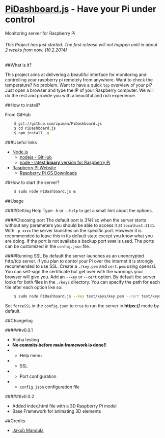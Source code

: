 [PiDashboard.js](https://github.com/zpiman/PiDashboard.js "PiDashboard.js") - Have your Pi under control
==============

Monitoring server for Raspberry Pi
###### This Project has just started. The first release will not happen until in about 2 weeks from now. _(10.2.2014)_


##What is it?

This project aims at delivering a beautiful interface for monitoring and controlling your raspberry pi remotely from anywhere. Want to check the temperature? No problem. Want to have a quick `top` overview of your pi? Just open a browser and type the IP of your Raspberry computer. We will do the rest and provide you with a beautiful and rich experience.

##How to install?

From GitHub

```bash
    $ git://github.com/zpiman/PiDashboard.js
    $ cd PiDashboard.js
    $ npm install -g
```
###Useful links
* [Node.js](http://nodejs.org/)
    * [nodejs - GitHub](https://github.com/joyent/node)
    * [node - latest **binary** version for Raspberry Pi](https://gist.github.com/adammw/3245130)
* [Raspberry Pi Website](http://www.raspberrypi.org/)
    * [Raspberry Pi OS Downloads](http://www.raspberrypi.org/downloads)

##How to start the server?
```bash
    $ sudo node PiDashboard.js &
```
##Usage

####Getting Help
Type `-h` or `--help` to get a small hint about the options.

####Choosing port
The default port is _3141_ so when the server starts without any parameters you should be able to access it at `localhost:3141`.
With `-p xxxx` the server launches on the specific port. However it is recommended to leave this in its default state except you know what you are doing.
If the port is not availabe a backup port `9090` is used. The ports can be customized in the `config.json` file.

####Running SSL
By default the server launches  as an unencrypted http/tcp server. If you plan to contol your Pi over the internet it is strongly recommended to use SSL.
Create a `./key.pem` and `cert.pem` using openssl. You can self-sign the certificate but get over with the warnings your browser will give you.
Add an `--key` or `--cert` option. By default the server looks for both files in the `./keys` directory. You can specify the path for each file after each option like so:
```bash
	$ sudo node PiDashboard.js --key test/keys/key.pem --cert test/keys/cert.pem
```	
Set `forceSSL` in the `config.json` to `true` to run the server in **https://** mode by default.

##Changelog
  
######v0.0.1
* Alpha testing
* ~~**No commits before main framework is done!!**~~
* + Help menu
* + SSL
* + Port configuration
* + `config.json` configuration file

######v0.0.2
* Added index.html file with a 3D Raspberry Pi model
* Base Framework for animating 3D elements

##Credits
* [Jakub Mandula](https://github.com/zpiman/ "zpiman")


